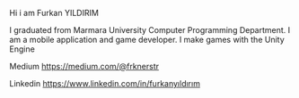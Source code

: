 Hi i am Furkan YILDIRIM

I graduated from Marmara University Computer Programming Department.
I am a mobile application and game developer.
I make games with the Unity Engine

Medium https://medium.com/@frknerstr

Linkedin https://www.linkedin.com/in/furkanyıldırım

